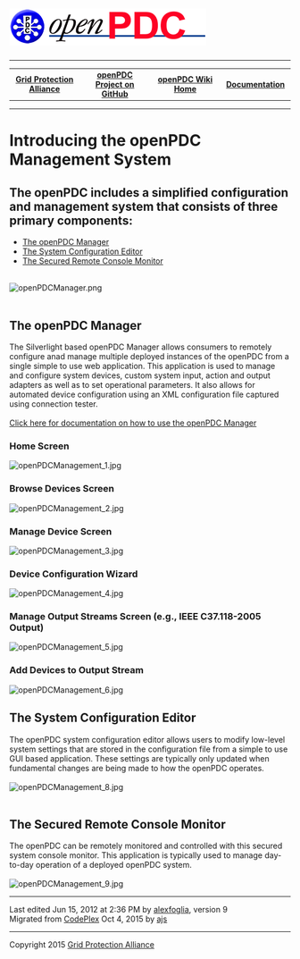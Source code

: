 <html lang="en" xmlns="http://www.w3.org/1999/xhtml">
<head>
<meta charset="utf-8" />
</head>
<body>
<!--HtmlToGmd.Body-->
<h1><a href="https://github.com/GridProtectionAlliance/openPDC/tree/master/Source/Documentation/wiki/openPDC_Home.md"><img src="https://github.com/GridProtectionAlliance/openPDC/blob/master/Source/Documentation/wiki/openPDC_Logo.png" alt="The Open Source Phasor Data Concentrator" /></a></h1>
<hr />
<div id="NavigationMenu">
<table style="width: 100%; border-collapse: collapse; border: 0px solid gray;">
<tr>
<td style="width: 25%; text-align:center;"><b><a href="http://www.gridprotectionalliance.org">Grid Protection Alliance</a></b></td>
<td style="width: 25%; text-align:center;"><b><a href="https://github.com/GridProtectionAlliance/openPDC">openPDC Project on GitHub</a></b></td>
<td style="width: 25%; text-align:center;"><b><a href="https://github.com/GridProtectionAlliance/openPDC/tree/master/Source/Documentation/wiki/openPDC_Home.md">openPDC Wiki Home</a></b></td>
<td style="width: 25%; text-align:center;"><b><a href="https://github.com/GridProtectionAlliance/openPDC/tree/master/Source/Documentation/wiki/openPDC_Documentation_Home.md">Documentation</a></b></td>
</tr>
</table>
</div>
<hr />
<!--/HtmlToGmd.Body-->
<div class="WikiContent">
<div class="wikidoc">
<h1>Introducing the openPDC Management System</h1>
<h2>The openPDC includes a simplified configuration and management system that consists of three primary components:</h2>
<ul>
<li><a href="#openPDCManager">The openPDC Manager</a> </li><li><a href="#ConfigurationEditor">The System Configuration Editor</a> </li><li><a href="#RemoteConsoleMonitor">The Secured Remote Console Monitor</a> </li></ul>
<p><br>
<img title="openPDCManager.png" src="https://github.com/GridProtectionAlliance/openPDC/blob/master/Source/Documentation/wiki/Introducing_the_openPDC_Manager.files/openPDCMang1.png" alt="openPDCManager.png"><br>
<br>
<a name="openPDCManager"></a></p>
<h2>The openPDC Manager</h2>
<p>The Silverlight based openPDC Manager allows consumers to remotely configure anad manage multiple deployed instances of the openPDC from a single simple to use web application. This application is used to manage and configure system devices, custom system
 input, action and output adapters as well as to set operational parameters. It also allows for automated device configuration using an XML configuration file captured using connection tester.<br>
<br>
<a href="https://github.com/GridProtectionAlliance/openPDC/tree/master/Source/Documentation/wiki/openPDC_Manager_Configuration.md">Click here for documentation on how to use the openPDC Manager</a></p>
<h3>Home Screen</h3>
<p><img title="openPDCManagement_1.jpg" src="https://github.com/GridProtectionAlliance/openPDC/blob/master/Source/Documentation/wiki/Introducing_the_openPDC_Manager.files/openPDCMang2.png" alt="openPDCManagement_1.jpg"></p>
<h3>Browse Devices Screen</h3>
<p><img title="openPDCManagement_2.jpg" src="https://github.com/GridProtectionAlliance/openPDC/blob/master/Source/Documentation/wiki/Introducing_the_openPDC_Manager.files/openPDCMang3.png" alt="openPDCManagement_2.jpg"></p>
<h3>Manage Device Screen</h3>
<p><img title="openPDCManagement_3.jpg" src="https://github.com/GridProtectionAlliance/openPDC/blob/master/Source/Documentation/wiki/Introducing_the_openPDC_Manager.files/openPDCMang4.png" alt="openPDCManagement_3.jpg"></p>
<h3>Device Configuration Wizard</h3>
<p><img title="openPDCManagement_4.jpg" src="https://github.com/GridProtectionAlliance/openPDC/blob/master/Source/Documentation/wiki/Introducing_the_openPDC_Manager.files/openPDCMang5.png" alt="openPDCManagement_4.jpg"></p>
<h3>Manage Output Streams Screen (e.g., IEEE C37.118-2005 Output)</h3>
<p><img title="openPDCManagement_5.jpg" src="https://github.com/GridProtectionAlliance/openPDC/blob/master/Source/Documentation/wiki/Introducing_the_openPDC_Manager.files/openPDCMang6.png" alt="openPDCManagement_5.jpg"></p>
<h3>Add Devices to Output Stream</h3>
<p><img title="openPDCManagement_6.jpg" src="https://github.com/GridProtectionAlliance/openPDC/blob/master/Source/Documentation/wiki/Introducing_the_openPDC_Manager.files/openPDCMang7.png" alt="openPDCManagement_6.jpg"></p>
<h3></h3>
<p><a name="ConfigurationEditor"></a></p>
<h2>The System Configuration Editor</h2>
<p>The openPDC system configuration editor allows users to modify low-level system settings that are stored in the configuration file from a simple to use GUI based application. These settings are typically only updated when fundamental changes are being made
 to how the openPDC operates.<br>
<br>
<img title="openPDCManagement_8.jpg" src="https://github.com/GridProtectionAlliance/openPDC/blob/master/Source/Documentation/wiki/Introducing_the_openPDC_Manager.files/openPDCMang8.png" alt="openPDCManagement_8.jpg"><br>
<br>
<a name="RemoteConsoleMonitor"></a></p>
<h2>The Secured Remote Console Monitor</h2>
<p>The openPDC can be remotely monitored and controlled with this secured system console monitor. This application is typically used to manage day-to-day operation of a deployed openPDC system.<br>
<br>
<img title="openPDCManagement_9.jpg" src="https://github.com/GridProtectionAlliance/openPDC/blob/master/Source/Documentation/wiki/Introducing_the_openPDC_Manager.files/openPDCMang9.png" alt="openPDCManagement_9.jpg"></p>
</div>
</div>
<div id="footer">
<hr />
Last edited <span class="smartDate" title="6/15/2012 2:36:33 PM" LocalTimeTicks="1339796193">Jun 15, 2012 at 2:36 PM</span> by <a id="wikiEditByLink" href="https://github.com/GridProtectionAlliance/openPDC/tree/master/Source/Documentation/wiki/Contributors/alexfoglia.md">alexfoglia</a>, version 9<br />
Migrated from <a href="http://openpdc.codeplex.com/wikipage?title=Introducing%20the%20openPDC%20Manager">CodePlex</a> Oct 4, 2015 by <a href="https://github.com/GridProtectionAlliance/openPDC/tree/master/Source/Documentation/wiki/Contributors/ajstadlin.md">ajs</a>
</div>
<!--HtmlToGmd.Foot-->
<div id="copyright">
<hr />
Copyright 2015 <a href="http://www.gridprotectionalliance.org">Grid Protection Alliance</a>
</div>
<!--/HtmlToGmd.Foot-->
</body>
</html>
